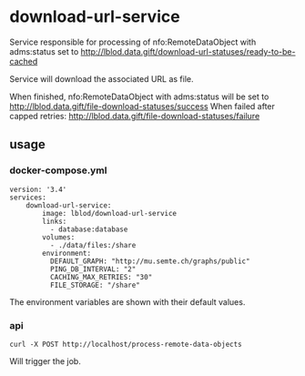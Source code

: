 # download-url-service
Service responsible for processing of nfo:RemoteDataObject with adms:status set to <http://lblod.data.gift/download-url-statuses/ready-to-be-cached>

Service will download the associated URL as file.

When finished, nfo:RemoteDataObject with adms:status will be set to <http://lblod.data.gift/file-download-statuses/success>
When failed after capped retries: <http://lblod.data.gift/file-download-statuses/failure>

## usage

### docker-compose.yml

```
version: '3.4'
services:
    download-url-service:
        image: lblod/download-url-service
        links:
          - database:database
        volumes:
          - ./data/files:/share
        environment:
          DEFAULT_GRAPH: "http://mu.semte.ch/graphs/public"
          PING_DB_INTERVAL: "2"
          CACHING_MAX_RETRIES: "30"
          FILE_STORAGE: "/share"
```
The environment variables are shown with their default values.


### api

```
curl -X POST http://localhost/process-remote-data-objects
```
Will trigger the job.
